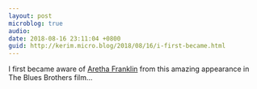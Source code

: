 ```yaml
---
layout: post
microblog: true
audio: 
date: 2018-08-16 23:11:04 +0800
guid: http://kerim.micro.blog/2018/08/16/i-first-became.html
---
```

I first became aware of [Aretha Franklin](https://www.youtube.com/watch?v=WY66elCQkYk) from this amazing appearance in The Blues Brothers film...
